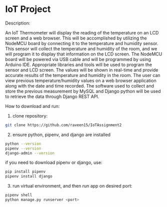 # IoT Project
Description:  
  
An IoT Thermometer will display the reading of the temperature on an LCD screen and  a web browser. This will be accomplished by utilizing the NodeMCU board by connecting it to the temperature and humidity sensor. This sensor will collect the temperature and humidity of the room, and we will program it to display that information on the LCD screen. The NodeMCU board will be powered via USB cable and will be programmed by using Arduino IDE. Appropriate libraries and tools will be used to program the sensor and LCD screen. The values will be shown in real-time and provide accurate results of the temperature and humidity in the room. The user can view previous temperature/humidity values on a web browser application along with the date and time recorded. The software used to collect and store the previous measurement by MySQL and Django python will be used to retrieve the data through Django REST API.   
  
How to download and run:  
  
1. clone repository:  
```bash
git clone https://github.com/raveen15/IoTAssignment2
```
2. ensure python, pipenv, and django are installed  
```bash
python --version
pipenv --version
django-admin --version
```  
  if you need to download pipenv or django, use:
```bash
pip install pipenv
pipenv install django
```  
3. run virtual environment, and then run app on desired port:  
```bash
pipenv shell
python manage.py runserver <port>
``` 

